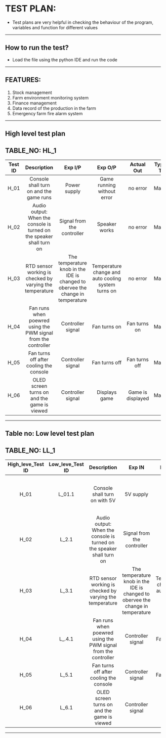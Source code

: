 # TEST PLAN:
 * Test plans are very helpful in checking the behaviour of the program, variables and function for different values
------------------------------------------------------------------------------------------------
## How to run the test? ##
* Load the file using the python IDE and run the code
---------------------------------------------------------------------------------------------------------------------------------------------------------------------------------
## FEATURES: ##
####
1. Stock management
2. Farm environment monitoring system
3. Finance management
4. Data record of the production in the farm
5. Emergency farm fire alarm system
----------------------------------------------------------------------------------------------------------------
## High level test plan

## TABLE_NO: HL_1 ##
| **Test ID** | **Description**                                              | **Exp I/P** | **Exp O/P** | **Actual Out** |**Type Of Test** |    
| :---------: | :----------------------------------------------------------: | :---------: | :---------: | :------------: | :-------------: |
|  H_01       | Console shall turn on and the game runs | Power supply | Game running without error| no error |Mannual |
|  H_02       | Audio output: When the console is turned on the speaker shall turn on| Signal from the controller | Speaker works | no error |Mannual |
|  H_03       | RTD sensor working is checked by varying the temperature | The temperature knob in the IDE is changed to obervee the change in temperature| Temperature change and auto cooling system turns on | no error |Mannual |
|  H_04       | Fan runs when poewred using the PWM signal from the controller | Controller signal | Fan turns on | Fan turns on  |Mannual |
|  H_05       | Fan turns off after cooling the console  |  Controller signal | Fan turns off | Fan turns off  |Mannual |
|  H_06       | OLED screen turns on and the game is viewed | Controller signal | Displays game | Game is displayed |Mannual |


------------------------------------------------------------------------------------------------------------------------------------------------------------------
## Table no: Low level test plan

## TABLE_NO: LL_1 ##
| **High_leve_Test ID** | **Low_leve_Test ID** | **Description**       | **Exp IN** | **Exp OUT** | **Actual Out** |**Type Of Test**  |    
| :-------------------: | :------------------: | :-------------------: | :--------: | :---------: |:-------------: | :--------------: |
| H_01 | L_01.1 | Console shall turn on with 5V | 5V supply | Game running without error | The game starts run with audio ouput| mannual |
| H_02  | L_2.1 | Audio output: When the console is turned on the speaker shall turn on  |  Signal from the controller |Speaker works |The intro notes and the game sound is played using the speaker | mannual |
| H_03 | L_3.1 | RTD sensor working is checked by varying the temperature | The temperature knob in the IDE is changed to obervee the change in temperature |Temperature change and auto cooling system turns on | no error |Mannual |
| H_04  | L_.4.1| Fan runs when poewred using the PWM signal from the controller | Controller signal | Fan turns on | Fan turns on  |Mannual ||
|  H_05 | L_5.1 | Fan turns off after cooling the console  |  Controller signal | Fan turns off | Fan turns off  |Mannual |
|  H_06 | L_6.1 | OLED screen turns on and the game is viewed | Controller signal | Displays game | Game is displayed |Mannual |
------------------------------------------------------------------------------------------------
